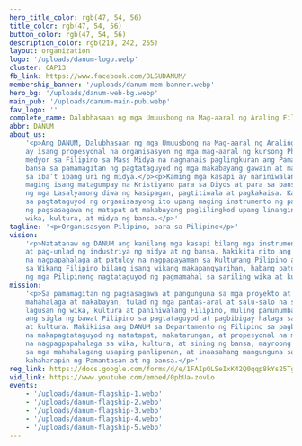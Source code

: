 ```yaml
---
hero_title_color: rgb(47, 54, 56)
title_color: rgb(47, 54, 56)
button_color: rgb(47, 54, 56)
description_color: rgb(219, 242, 255)
layout: organization
logo: '/uploads/danum-logo.webp'
cluster: CAP13
fb_link: https://www.facebook.com/DLSUDANUM/
membership_banner: '/uploads/danum-mem-banner.webp'
hero_bg: '/uploads/danum-web-bg.webp'
main_pub: '/uploads/danum-main-pub.webp'
fav_logo: ''
complete_name: Dalubhasaan ng mga Umuusbong na Mag-aaral ng Araling Filipino
abbr: DANUM
about_us:
    '<p>Ang DANUM, Dalubhasaan ng mga Umuusbong na Mag-aaral ng Araling Filipino,
    ay isang propesyonal na organisasyon ng mga mag-aaral ng kursong Philippine Studies
    medyor sa Filipino sa Mass Midya na nagnanais paglingkuran ang Pamantasan at ang
    bansa sa pamamagitan ng pagtataguyod ng mga makabayang gawain at makabuluhang pamamalakad
    sa iba’t ibang uri ng midya.</p><p>Kaming mga kasapi ay naniniwalang tinawag upang
    maging isang matagumpay na Kristiyano para sa Diyos at para sa bansa, at ginagabayan
    ng mga Lasalyanong diwa ng kasipagan, pagtitiwala at pagkakaisa. Kami ay nagsama-sama
    sa pagtataguyod ng organisasyong ito upang maging instrumento ng pagbabago sa pamamagitan
    ng pagsasagawa ng matapat at makabayang paglilingkod upang linangin ang sariling
    wika, kultura, at midya ng bansa.</p>'
tagline: '<p>Organisasyon Pilipino, para sa Pilipino</p>'
vision:
    '<p>Natatanaw ng DANUM ang kanilang mga kasapi bilang mga instrumento ng pagbabago
    at pag-unlad ng industriya ng midya at ng bansa. Nakikita nito ang isang komunidad
    na nagpapahalaga at patuloy na nagpapayaman sa Kulturang Pilipino at kumikilala
    sa Wikang Filipino bilang isang wikang makapangyarihan, habang patuloy na naglilinang
    ng mga Pilipinong nagtataguyod ng pagmamahal sa sariling wika at kultura.</p>'
mission:
    '<p>Sa pamamagitan ng pagsasagawa at pangunguna sa mga proyekto at gawaing
    mahahalaga at makabayan, tulad ng mga pantas-aral at salu-salo na siyang magiging
    lagusan ng wika, kultura at paniniwalang Filipino, muling panunumbalikin ng DANUM
    ang sigla ng bawat Pilipino sa pagtataguyod at pagbibigay halaga sa sariling wika
    at kultura. Makikiisa ang DANUM sa Departamento ng Filipino sa pagbibigay serbisyo
    na makapagtataguyod ng matatapat, makatarungan, at propesyonal na mga mag-aaral
    na nagpagpapahalaga sa wika, kultura, at sining ng bansa, mayroong malalim na kamalayan
    sa mga mahahalagang usaping panlipunan, at inaasahang mangunguna sa mga pagbabagong
    kahaharapin ng Pamantasan at ng bansa.</p>'
reg_link: https://docs.google.com/forms/d/e/1FAIpQLSeIxK42Q0qqp8kYs25TgNtpDmACj9Sn4-9Y_CjcaRnxV2a5dw/viewform?usp=sf_link
vid_link: https://www.youtube.com/embed/0pbUa-zovLo
events:
    - '/uploads/danum-flagship-1.webp'
    - '/uploads/danum-flagship-2.webp'
    - '/uploads/danum-flagship-3.webp'
    - '/uploads/danum-flagship-4.webp'
    - '/uploads/danum-flagship-5.webp'
---
```

